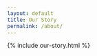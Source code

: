 ```yaml
---
layout: default
title: Our Story
permalink: /about/
---
```

<div class="content">
{% include our-story.html %}
</div>
